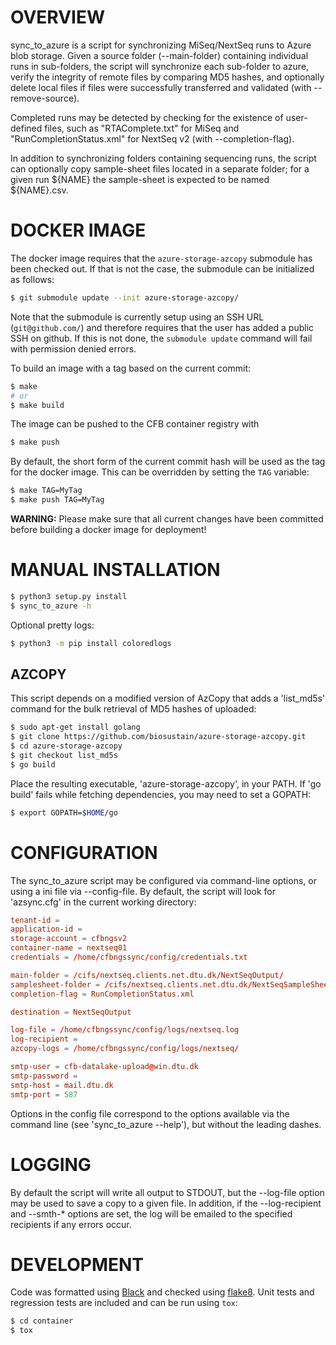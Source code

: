 # OVERVIEW

sync_to_azure is a script for synchronizing MiSeq/NextSeq runs to Azure
blob storage. Given a source folder (--main-folder) containing individual runs
in sub-folders, the script will synchronize each sub-folder to azure, verify
the integrity of remote files by comparing MD5 hashes, and optionally delete
local files if files were successfully transferred and validated (with
--remove-source).

Completed runs may be detected by checking for the existence of user-defined
files, such as "RTAComplete.txt" for MiSeq and "RunCompletionStatus.xml" for
NextSeq v2 (with --completion-flag).

In addition to synchronizing folders containing sequencing runs, the script
can optionally copy sample-sheet files located in a separate folder; for a
given run ${NAME} the sample-sheet is expected to be named ${NAME}.csv.

# DOCKER IMAGE

The docker image requires that the `azure-storage-azcopy` submodule has been checked out. If that is not the case, the submodule can be initialized as follows:

``` bash
$ git submodule update --init azure-storage-azcopy/
```

Note that the submodule is currently setup using an SSH URL (`git@github.com/`) and therefore requires that the user has added a public SSH on github. If this is not done, the `submodule update` command will fail with permission denied errors.

To build an image with a tag based on the current commit:

``` bash
$ make
# or
$ make build
```

The image can be pushed to the CFB container registry with

``` bash
$ make push
```

By default, the short form of the current commit hash will be used as the tag for the docker image. This can be overridden by setting the `TAG` variable:

``` bash
$ make TAG=MyTag
$ make push TAG=MyTag
```

**WARNING:** Please make sure that all current changes have been committed before building a docker image for deployment!


# MANUAL INSTALLATION

``` bash
$ python3 setup.py install
$ sync_to_azure -h
```

Optional pretty logs:

``` bash
$ python3 -m pip install coloredlogs
```

## AZCOPY

This script depends on a modified version of AzCopy that adds a 'list_md5s'
command for the bulk retrieval of MD5 hashes of uploaded:

``` bash
$ sudo apt-get install golang
$ git clone https://github.com/biosustain/azure-storage-azcopy.git
$ cd azure-storage-azcopy
$ git checkout list_md5s
$ go build
```

Place the resulting executable, 'azure-storage-azcopy', in your PATH. If 'go
build' fails while fetching dependencies, you may need to set a GOPATH:

``` bash
$ export GOPATH=$HOME/go
```

# CONFIGURATION

The sync_to_azure script may be configured via command-line options,
or using a ini file via --config-file. By default, the script will look for
'azsync.cfg' in the current working directory:

``` toml
tenant-id =
application-id =
storage-account = cfbngsv2
container-name = nextseq01
credentials = /home/cfbngssync/config/credentials.txt

main-folder = /cifs/nextseq.clients.net.dtu.dk/NextSeqOutput/
samplesheet-folder = /cifs/nextseq.clients.net.dtu.dk/NextSeqSampleSheets/
completion-flag = RunCompletionStatus.xml

destination = NextSeqOutput

log-file = /home/cfbngssync/config/logs/nextseq.log
log-recipient =
azcopy-logs = /home/cfbngssync/config/logs/nextseq/

smtp-user = cfb-datalake-upload@win.dtu.dk
smtp-password =
smtp-host = mail.dtu.dk
smtp-port = 587
```

Options in the config file correspond to the options available via the command
line (see 'sync_to_azure --help'), but without the leading dashes.

# LOGGING

By default the script will write all output to STDOUT, but the --log-file
option may be used to save a copy to a given file. In addition, if the
--log-recipient and --smth-\* options are set, the log will be emailed to
the specified recipients if any errors occur.

# DEVELOPMENT

Code was formatted using [Black](https://github.com/psf/black) and checked using
[flake8](http://flake8.pycqa.org/en/latest/). Unit tests and regression tests are included and can be run using `tox`:

``` bash
$ cd container
$ tox
```
